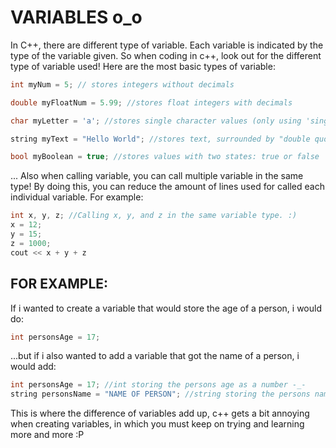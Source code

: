 # VARIABLES o_o
In C++, there are different type of variable. Each variable is indicated by the type of the variable given. So when coding in c++, look out for the different type of variable used! Here are the most basic types of variable:
```cpp
int myNum = 5; // stores integers without decimals

double myFloatNum = 5.99; //stores float integers with decimals

char myLetter = 'a'; //stores single character values (only using 'single quotation')

string myText = "Hello World"; //stores text, surrounded by "double quotes"

bool myBoolean = true; //stores values with two states: true or false
```
... Also when calling variable, you can call multiple variable in the same type! By doing this, you can reduce the amount of lines used for called each individual variable. For example:
```cpp
int x, y, z; //Calling x, y, and z in the same variable type. :)
x = 12;
y = 15;
z = 1000;
cout << x + y + z
```

## FOR EXAMPLE:
If i wanted to create a variable that would store the age of a person, i would do:
```cpp
int personsAge = 17;
```
...but if i also wanted to add a variable that got the name of a person, i would add:
```cpp
int personsAge = 17; //int storing the persons age as a number -_-
string personsName = "NAME OF PERSON"; //string storing the persons name as text '~'
```
This is where the difference of variables add up, c++ gets a bit annoying when creating variables, in which you must keep on trying and learning more and more :P

